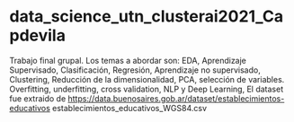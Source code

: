 # data_science_utn_clusterai2021_Capdevila
Trabajo final grupal. Los temas a abordar son: EDA, Aprendizaje Supervisado, Clasificación, Regresión, Aprendizaje no supervisado, Clustering, Reducción de la dimensionalidad, PCA, selección de variables. Overfitting, underfitting, cross validation, NLP y Deep Learning,
El dataset fue extraido de https://data.buenosaires.gob.ar/dataset/establecimientos-educativos  establecimientos_educativos_WGS84.csv
